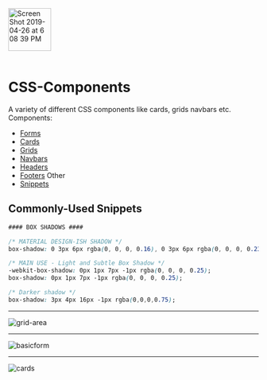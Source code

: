 
<img width="86" alt="Screen Shot 2019-04-26 at 6 08 39 PM" src="https://user-images.githubusercontent.com/41505038/56842802-833c0f80-684e-11e9-92bb-db9a5fcab1b9.png">


<br/>
<br/>


# CSS-Components
A variety of different CSS components like cards, grids navbars etc.
Components: 
- [Forms](https://github.com/EstenGrove/CSS-Components/tree/master/Forms)
- [Cards](https://github.com/EstenGrove/CSS-Components/tree/master/Cards)
- [Grids](https://github.com/EstenGrove/CSS-Components/tree/master/Grids)
- [Navbars](https://github.com/EstenGrove/CSS-Components/tree/master/Navs)
- [Headers](https://github.com/EstenGrove/CSS-Components/tree/master/Headers)
- [Footers](https://github.com/EstenGrove/CSS-Components/tree/master/Footers)
Other
- [Snippets](https://github.com/EstenGrove/CSS-Components/blob/master/Snippets.md)


## Commonly-Used Snippets
```css
#### BOX SHADOWS ####

/* MATERIAL DESIGN-ISH SHADOW */
box-shadow: 0 3px 6px rgba(0, 0, 0, 0.16), 0 3px 6px rgba(0, 0, 0, 0.23);

/* MAIN USE - Light and Subtle Box Shadow */
-webkit-box-shadow: 0px 1px 7px -1px rgba(0, 0, 0, 0.25);
box-shadow: 0px 1px 7px -1px rgba(0, 0, 0, 0.25);

/* Darker shadow */
box-shadow: 3px 4px 16px -1px rgba(0,0,0,0.75);
```


------
![grid-area](https://user-images.githubusercontent.com/41505038/52602787-33d66d80-2e21-11e9-8ed1-b19144d0c1b1.png)

------
![basicform](https://user-images.githubusercontent.com/41505038/52602775-202b0700-2e21-11e9-91e5-3720345823a4.png)

-------
![cards](https://user-images.githubusercontent.com/41505038/52602805-4d77b500-2e21-11e9-9d24-3b0b9bd7fc1b.png)








